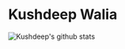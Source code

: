 # Kushdeep Walia

![Kushdeep's github stats](https://github-readme-stats.vercel.app/api?username=kushdeepwalia&show_icons=true&theme=tokyonight)
